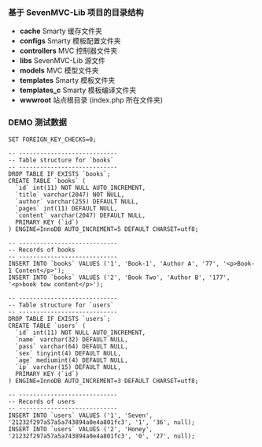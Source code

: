 ### 基于 SevenMVC-Lib 项目的目录结构

* **cache** Smarty 缓存文件夹
* **configs** Smarty 模板配置文件夹
* **controllers** MVC 控制器文件夹
* **libs** SevenMVC-Lib 源文件
* **models** MVC 模型文件夹
* **templates** Smarty 模板文件夹
* **templates_c** Smarty 模板编译文件夹
* **wwwroot** 站点根目录 (index.php 所在文件夹)

### DEMO 测试数据

```
SET FOREIGN_KEY_CHECKS=0;

-- ----------------------------
-- Table structure for `books`
-- ----------------------------
DROP TABLE IF EXISTS `books`;
CREATE TABLE `books` (
  `id` int(11) NOT NULL AUTO_INCREMENT,
  `title` varchar(2047) NOT NULL,
  `author` varchar(255) DEFAULT NULL,
  `pages` int(11) DEFAULT NULL,
  `content` varchar(2047) DEFAULT NULL,
  PRIMARY KEY (`id`)
) ENGINE=InnoDB AUTO_INCREMENT=5 DEFAULT CHARSET=utf8;

-- ----------------------------
-- Records of books
-- ----------------------------
INSERT INTO `books` VALUES ('1', 'Book-1', 'Author A', '77', '<p>Book-1 Content</p>');
INSERT INTO `books` VALUES ('2', 'Book Two', 'Author B', '177', '<p>book tow content</p>');

-- ----------------------------
-- Table structure for `users`
-- ----------------------------
DROP TABLE IF EXISTS `users`;
CREATE TABLE `users` (
  `id` int(11) NOT NULL AUTO_INCREMENT,
  `name` varchar(32) DEFAULT NULL,
  `pass` varchar(64) DEFAULT NULL,
  `sex` tinyint(4) DEFAULT NULL,
  `age` mediumint(4) DEFAULT NULL,
  `ip` varchar(15) DEFAULT NULL,
  PRIMARY KEY (`id`)
) ENGINE=InnoDB AUTO_INCREMENT=3 DEFAULT CHARSET=utf8;

-- ----------------------------
-- Records of users
-- ----------------------------
INSERT INTO `users` VALUES ('1', 'Seven', '21232f297a57a5a743894a0e4a801fc3', '1', '36', null);
INSERT INTO `users` VALUES ('2', 'Honey', '21232f297a57a5a743894a0e4a801fc3', '0', '27', null);
```